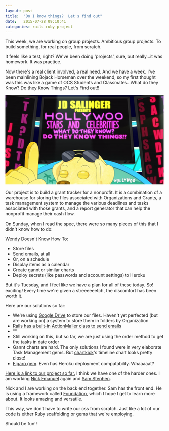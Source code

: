 ```yaml
---
layout: post
title:  "Do I know things?  Let's find out"
date:   2015-07-28 09:10:41
categories: rails ruby project
---
```


This week, we are working on group projects.  Ambitious group projects.  To build something, for real people, from scratch.

It feels like a test, right?  We've been doing 'projects', sure, but really...it was homework.  It was practice.

Now there's a real client involved, a real need.  And we have a week.  I've been mainlining Bojack Horseman over the weekend, so my first thought was this was like a game of OCS Students and Classmates...What do they Know?  Do they Know Things?  Let's Find out!!


<p style="text-align: center;"><img src="/assets/2015-07-28-hollywoo.png" alt="mr peanutbutter's quiz game asks..."></p>


Our project is to build a grant tracker for a nonprofit.  It is a combination of a warehouse for storing the files associated with Organizations and Grants, a task management system to manage the various deadlines and tasks associated with those grants, and a report generator that can help the nonprofit manage their cash flow.

On Sunday, when I read the spec, there were so many pieces of this that I didn't know how to do:

Wendy Doesn't Know How To:

- Store files
- Send emails, at all
- Or, on a schedule 
- Display items as a calendar
- Create gannt or similar charts
- Deploy secrets (like passwords and account settings) to Heroku

But it's Tuesday, and I feel like we have a plan for all of these today.  So! exciting!  Every time we're given a streeeeeetch, the discomfort has been worth it.

Here are our solutions so far: 

- We're using [Google Drive](https://github.com/gimite/google-drive-ruby) to store our files.  Haven't yet perfected (but are working on) a system to store them in folders by Organization
- [Rails has a built-in ActionMailer class to send emails](http://guides.rubyonrails.org/action_mailer_basics.html)
- ""
- Still working on this, but so far, we are just using the order method to get the tasks in date order
- Gannt charts are hard.  The only solutions I found were in very elaborate Task Management gems.  But [chartkick](http://chartkick.com/)'s timeline chart looks pretty close!
- [Figaro gem](https://github.com/laserlemon/figaro).  Even has Heroku deployment compatability.  Whaaaaat?

[Here is a link to our project so far.](https://github.com/omahacodeschool/grant-tracker)  I think we have one of the harder ones.  I am working [Nick Emanuel](https://github.com/njemanuel01) again and [Sam Stephen](https://github.com/samstephen).  

Nick and I are working on the back end together.  Sam has the front end.  He is using a framework called [Foundation](http://foundation.zurb.com/), which I hope I get to learn more about.  It looks amazing and versatile.  

This way, we don't have to write our css from scratch.  Just like a lot of our code is either Ruby scaffolding or gems that we're employing.

Should be fun!!